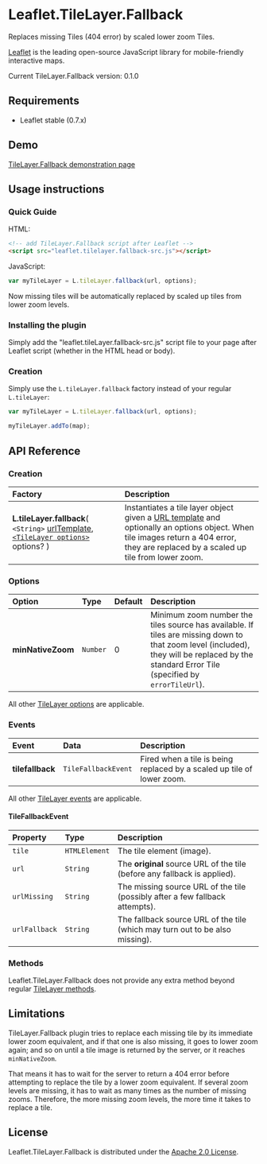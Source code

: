 # Leaflet.TileLayer.Fallback

Replaces missing Tiles (404 error) by scaled lower zoom Tiles.

[Leaflet](http://leafletjs.com/) is the leading open-source JavaScript library
for mobile-friendly interactive maps.

Current TileLayer.Fallback version: 0.1.0



## Requirements

- Leaflet stable (0.7.x)



## Demo
[TileLayer.Fallback demonstration page](http://ghybs.github.io/Leaflet.TileLayer.Fallback/examples/tileLayerFallback-demo.html)



## Usage instructions

### Quick Guide

HTML:

```html
<!-- add TileLayer.Fallback script after Leaflet -->
<script src="leaflet.tilelayer.fallback-src.js"></script>
```

JavaScript:

```javascript
var myTileLayer = L.tileLayer.fallback(url, options);
```

Now missing tiles will be automatically replaced by scaled up tiles from lower zoom levels.


### Installing the plugin

Simply add the "leaflet.tileLayer.fallback-src.js" script file to your page after
Leaflet script (whether in the HTML head or body).


### Creation

Simply use the `L.tileLayer.fallback` factory instead of your regular `L.tileLayer`:

```javascript
var myTileLayer = L.tileLayer.fallback(url, options);

myTileLayer.addTo(map);
```



## API Reference

### Creation

| Factory | Description |
| :------ | :---------- |
| **L.tileLayer.fallback**( `<String>` [urlTemplate](http://leafletjs.com/reference.html#url-template), [`<TileLayer options>`](#options) options? ) | Instantiates a tile layer object given a [URL template](http://leafletjs.com/reference.html#url-template) and optionally an options object. When tile images return a 404 error, they are replaced by a scaled up tile from lower zoom. |


### Options

| Option | Type | Default | Description |
| :----- | :--- | :------ | :---------- |
| **minNativeZoom** | `Number` | 0 | Minimum zoom number the tiles source has available. If tiles are missing down to that zoom level (included), they will be replaced by the standard Error Tile (specified by `errorTileUrl`). |

All other [TileLayer options](http://leafletjs.com/reference.html#tilelayer-options) are applicable.


### Events

| Event | Data | Description |
| :---- | :--- | :---------- |
| **tilefallback** | `TileFallbackEvent` | Fired when a tile is being replaced by a scaled up tile of lower zoom. |

All other [TileLayer events](http://leafletjs.com/reference.html#tilelayer-loading) are applicable.


#### TileFallbackEvent

| Property | Type | Description |
| :------- | :--- | :---------- |
| `tile` | `HTMLElement` | The tile element (image). |
| `url` | `String` | The **original** source URL of the tile (before any fallback is applied). |
| `urlMissing` | `String` | The missing source URL of the tile (possibly after a few fallback attempts). |
| `urlFallback` | `String` | The fallback source URL of the tile (which may turn out to be also missing). |


### Methods

Leaflet.TileLayer.Fallback does not provide any extra method beyond regular
[TileLayer methods](http://leafletjs.com/reference.html#tilelayer-addto).



## Limitations
TileLayer.Fallback plugin tries to replace each missing tile by its immediate
lower zoom equivalent, and if that one is also missing, it goes to lower zoom
again; and so on until a tile image is returned by the server, or it reaches
`minNativeZoom`.

That means it has to wait for the server to return a 404 error before attempting
to replace the tile by a lower zoom equivalent. If several zoom levels are
missing, it has to wait as many times as the number of missing zooms. Therefore,
the more missing zoom levels, the more time it takes to replace a tile.



## License

Leaflet.TileLayer.Fallback is distributed under the [Apache 2.0 License](http://choosealicense.com/licenses/apache-2.0/).
